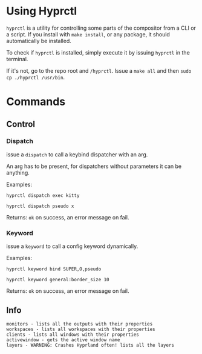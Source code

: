 # Using Hyprctl

`hyprctl` is a utility for controlling some parts of the compositor from a CLI or a script. If you install with `make install`, or any package, it should automatically be installed. 

To check if `hyprctl` is installed, simply execute it by issuing `hyprctl` in the terminal.

If it's not, go to the repo root and `/hyprctl`. Issue a `make all` and then `sudo cp ./hyprctl /usr/bin`.

# Commands

## Control
### Dispatch

issue a `dispatch` to call a keybind dispatcher with an arg.

An arg has to be present, for dispatchers without parameters it can be anything.

Examples:
```
hyprctl dispatch exec kitty

hyprctl dispatch pseudo x
```

Returns: `ok` on success, an error message on fail.

### Keyword

issue a `keyword` to call a config keyword dynamically.

Examples:
```
hyprctl keyword bind SUPER,O,pseudo

hyprctl keyword general:border_size 10
```

Returns: `ok` on success, an error message on fail.

## Info

```
monitors - lists all the outputs with their properties
workspaces - lists all workspaces with their properties
clients - lists all windows with their properties
activewindow - gets the active window name
layers - WARNING: Crashes Hyprland often! lists all the layers
```